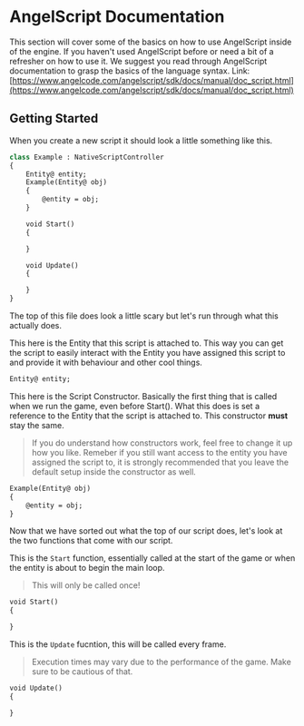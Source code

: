 # **AngelScript Documentation**

This section will cover some of the basics on how to use AngelScript inside of the engine.
If you haven't used AngelScript before or need a bit of a refresher on how to use it. We 
suggest you read through AngelScript documentation to grasp the basics of the language
syntax.
Link: [https://www.angelcode.com/angelscript/sdk/docs/manual/doc_script.html](https://www.angelcode.com/angelscript/sdk/docs/manual/doc_script.html)

## **Getting Started**

When you create a new script it should look a little something like this.

```ml
class Example : NativeScriptController
{
    Entity@ entity;
    Example(Entity@ obj)
    {
        @entity = obj;
    }

    void Start()
    {

    }

    void Update()
    {

    }
}
```

The top of this file does look a little scary but let's run through what this actually does.

This here is the Entity that this script is attached to. This way you can get the script to easily
interact with the Entity you have assigned this script to and provide it with behaviour and other
cool things.

```ml
Entity@ entity;
```

This here is the Script Constructor. Basically the first thing that is called when we run the game, even before
Start(). What this does is set a reference to the Entity that the script is attached to. This constructor **must**
stay the same.
> If you do understand how constructors work, feel free to change it up how you like. Remeber if you still want
> access to the entity you have assigned the script to, it is strongly recommended that you leave the default setup
> inside the constructor as well.

```ml
Example(Entity@ obj)
{
    @entity = obj;
}
```

Now that we have sorted out what the top of our script does, let's look at the two functions that come with our script.

This is the `Start` function, essentially called at the start of the game or when the entity is about to begin the main loop.
> This will only be called once!
> 
```ml
void Start()
{

}
```

This is the `Update` fucntion, this will be called every frame.
> Execution times may vary due to the performance of the game. Make sure to be cautious of that.
> 
```ml
void Update()
{

}
```
